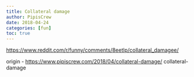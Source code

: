 ```yaml
---
title: Collateral damage
author: PipisCrew
date: 2018-04-24
categories: [fun]
toc: true
---
```


https://www.reddit.com/r/funny/comments/8eetlp/collateral_damagee/

origin - https://www.pipiscrew.com/2018/04/collateral-damage/ collateral-damage